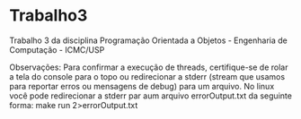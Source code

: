 Trabalho3
=========

Trabalho 3 da disciplina Programação Orientada a Objetos - Engenharia de Computação - ICMC/USP

Observações:
        Para confirmar a execução de threads, certifique-se de rolar a tela do console para o topo
    ou redirecionar a stderr (stream que usamos para reportar erros ou mensagens de debug)
    para um arquivo.
    No linux você pode redirecionar a stderr par aum arquivo errorOutput.txt da seguinte forma:
        make run 2>errorOutput.txt
